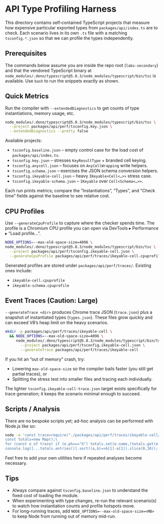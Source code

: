 # API Type Profiling Harness

This directory contains self‑contained TypeScript projects that measure how
expensive particular exported types from `packages/api/index.ts` are to check.
Each scenario lives in its own `.ts` file with a matching `tsconfig.*.json` so
that we can profile the types independently.

## Prerequisites

The commands below assume you are inside the repo root (`labs-secondary`) and
that the vendored TypeScript binary at
`node_modules/.deno/typescript@5.8.3/node_modules/typescript/bin/tsc` is
available. Use `bash` to run the snippets exactly as shown.

## Quick Metrics

Run the compiler with `--extendedDiagnostics` to get counts of type
instantiations, memory usage, etc.

```bash
node_modules/.deno/typescript@5.8.3/node_modules/typescript/bin/tsc \
  --project packages/api/perf/tsconfig.key.json \
  --extendedDiagnostics --pretty false
```

Available projects:

- `tsconfig.baseline.json` – empty control case for the load cost of
  `packages/api/index.ts`.
- `tsconfig.key.json` – stresses `KeyResultType` + branded cell keying.
- `tsconfig.anycell.json` – focuses on `AnyCellWrapping` write helpers.
- `tsconfig.schema.json` – exercises the JSON schema conversion helpers.
- `tsconfig.ikeyable-cell.json` – heavy `IKeyable<Cell<…>>` stress case.
- `tsconfig.ikeyable-schema.json` – `IKeyable` over `Cell<Schema<…>>`.

Each run prints metrics; compare the “Instantiations”, “Types”, and “Check time”
fields against the baseline to see relative cost.

## CPU Profiles

Use `--generateCpuProfile` to capture where the checker spends time. The profile
is a Chromium CPU profile you can open via DevTools ▸ Performance ▸ “Load
profile…”.

```bash
NODE_OPTIONS=--max-old-space-size=4096 \
node_modules/.deno/typescript@5.8.3/node_modules/typescript/bin/tsc \
  --project packages/api/perf/tsconfig.ikeyable-cell.json \
  --generateCpuProfile packages/api/perf/traces/ikeyable-cell.cpuprofile
```

Generated profiles are stored under `packages/api/perf/traces/`. Existing ones
include:

- `ikeyable-cell.cpuprofile`
- `ikeyable-schema.cpuprofile`

## Event Traces (Caution: Large)

`--generateTrace <dir>` produces Chrome trace JSON (`trace.json`) plus a
snapshot of instantiated types (`types.json`). These files grow quickly and can
exceed V8’s heap limit on the heavy scenarios.

```bash
mkdir -p packages/api/perf/traces/ikeyable-cell \
  && NODE_OPTIONS=--max-old-space-size=4096 \
     node_modules/.deno/typescript@5.8.3/node_modules/typescript/bin/tsc \
       --project packages/api/perf/tsconfig.ikeyable-cell.json \
       --generateTrace packages/api/perf/traces/ikeyable-cell
```

If you hit an “out of memory” crash, try:

- Lowering `max-old-space-size` so the compiler bails faster (you still get
  partial traces), or
- Splitting the stress test into smaller files and tracing each individually.

The lighter `tsconfig.ikeyable-cell-trace.json` target exists specifically for
trace generation; it keeps the scenario minimal enough to succeed.

## Scripts / Analysis

There are no bespoke scripts yet; ad-hoc analysis can be performed with Node.js
like so:

```bash
node -e 'const trace=require("./packages/api/perf/traces/ikeyable-cell/trace.json");\
const totals=new Map();\
for (const e of trace) if (e.ph==="X") totals.set(e.name,(totals.get(e.name)||0)+e.dur);\
console.log([...totals.entries()].sort((a,b)=>b[1]-a[1]).slice(0,10));'
```

Feel free to add your own utilities here if repeated analyses become necessary.

## Tips

- Always compare against `tsconfig.baseline.json` to understand the fixed cost
  of loading the module.
- When experimenting with type changes, re-run the relevant scenario(s) to watch
  how instantiation counts and profile hotspots move.
- For long-running traces, add `NODE_OPTIONS=--max-old-space-size=<MB>` to keep
  Node from running out of memory mid-run.
